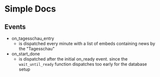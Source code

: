 # Simple Docs
## Events
- on_tagesschau_entry
  - is dispatched every minute with a list of embeds containing news by the "Tagesschau"
- on_start_done
  - is dispatched after the initial on_ready event. since the `wait_until_ready` function dispatches too early for the
  database setup
